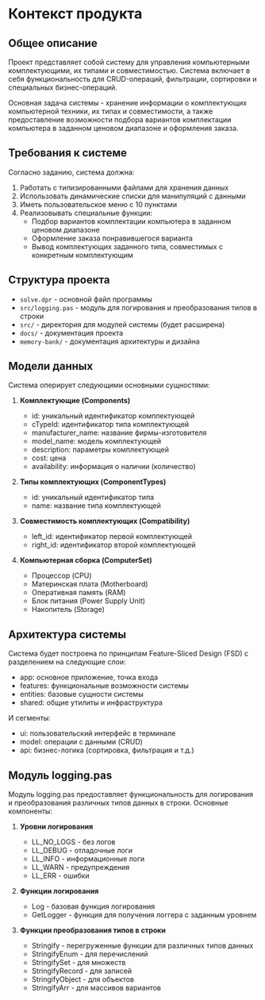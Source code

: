 # Контекст продукта

## Общее описание
Проект представляет собой систему для управления компьютерными комплектующими, их типами и совместимостью. Система включает в себя функциональность для CRUD-операций, фильтрации, сортировки и специальных бизнес-операций.

Основная задача системы - хранение информации о комплектующих компьютерной техники, их типах и совместимости, а также предоставление возможности подбора вариантов комплектации компьютера в заданном ценовом диапазоне и оформления заказа.

## Требования к системе
Согласно заданию, система должна:
1. Работать с типизированными файлами для хранения данных
2. Использовать динамические списки для манипуляций с данными
3. Иметь пользовательское меню с 10 пунктами
4. Реализовывать специальные функции:
   - Подбор вариантов комплектации компьютера в заданном ценовом диапазоне
   - Оформление заказа понравившегося варианта
   - Вывод комплектующих заданного типа, совместимых с конкретным комплектующим

## Структура проекта
- `solve.dpr` - основной файл программы
- `src/logging.pas` - модуль для логирования и преобразования типов в строки
- `src/` - директория для модулей системы (будет расширена)
- `docs/` - документация проекта
- `memory-bank/` - документация архитектуры и дизайна

## Модели данных
Система оперирует следующими основными сущностями:

1. **Комплектующие (Components)**
   - id: уникальный идентификатор комплектующей
   - cTypeId: идентификатор типа комплектующей
   - manufacturer_name: название фирмы-изготовителя
   - model_name: модель комплектующей
   - description: параметры комплектующей
   - cost: цена
   - availability: информация о наличии (количество)

2. **Типы комплектующих (ComponentTypes)**
   - id: уникальный идентификатор типа
   - name: название типа комплектующей

3. **Совместимость комплектующих (Compatibility)**
   - left_id: идентификатор первой комплектующей
   - right_id: идентификатор второй комплектующей

4. **Компьютерная сборка (ComputerSet)**
   - Процессор (CPU)
   - Материнская плата (Motherboard)
   - Оперативная память (RAM)
   - Блок питания (Power Supply Unit)
   - Накопитель (Storage)

## Архитектура системы
Система будет построена по принципам Feature-Sliced Design (FSD) с разделением на следующие слои:
- app: основное приложение, точка входа
- features: функциональные возможности системы
- entities: базовые сущности системы
- shared: общие утилиты и инфраструктура

И сегменты:
- ui: пользовательский интерфейс в терминале
- model: операции с данными (CRUD)
- api: бизнес-логика (сортировка, фильтрация и т.д.)

## Модуль logging.pas
Модуль logging.pas предоставляет функциональность для логирования и преобразования различных типов данных в строки. Основные компоненты:

1. **Уровни логирования**
   - LL_NO_LOGS - без логов
   - LL_DEBUG - отладочные логи
   - LL_INFO - информационные логи
   - LL_WARN - предупреждения
   - LL_ERR - ошибки

2. **Функции логирования**
   - Log - базовая функция логирования
   - GetLogger - функция для получения логгера с заданным уровнем

3. **Функции преобразования типов в строки**
   - Stringify - перегруженные функции для различных типов данных
   - StringifyEnum - для перечислений
   - StringifySet - для множеств
   - StringifyRecord - для записей
   - StringifyObject - для объектов
   - StringifyArr - для массивов вариантов
